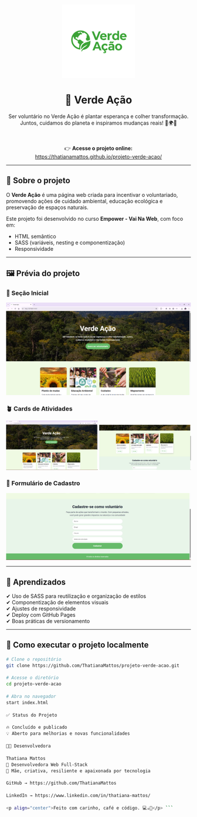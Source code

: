 <div align="center">
  <img src="img/logo-verde-acao.png" width="200" alt="Logo Verde Ação" />

  # 🌱 Verde Ação

  Ser voluntário no Verde Ação é plantar esperança e colher transformação.  
  Juntos, cuidamos do planeta e inspiramos mudanças reais! 💚🌍✨

  <br>

  👉 **Acesse o projeto online:**  
  https://thatianamattos.github.io/projeto-verde-acao/
</div>

---

## 🎯 Sobre o projeto

O **Verde Ação** é uma página web criada para incentivar o voluntariado, promovendo ações de cuidado ambiental,
educação ecológica e preservação de espaços naturais.

Este projeto foi desenvolvido no curso **Empower - Vai Na Web**, com foco em:

- HTML semântico  
- SASS (variáveis, nesting e componentização)  
- Responsividade  

---

## 🖼️ Prévia do projeto

### 🌿 Seção Inicial
<img src="img/capa.png" width="800" alt="Seção inicial do projeto" />

### 🪴 Cards de Atividades
<div align="center">
  <img src="img/cards1.png" width="250" />
  <img src="img/cards2.png" width="250" />
</div>

### 📝 Formulário de Cadastro
<img src="img/formulario.png" width="600" alt="Formulário de cadastro" />

---

## 🧠 Aprendizados

✔ Uso de SASS para reutilização e organização de estilos  
✔ Componentização de elementos visuais  
✔ Ajustes de responsividade  
✔ Deploy com GitHub Pages  
✔ Boas práticas de versionamento  

---

## 🚀 Como executar o projeto localmente

```bash
# Clone o repositório
git clone https://github.com/ThatianaMattos/projeto-verde-acao.git

# Acesse o diretório
cd projeto-verde-acao

# Abra no navegador
start index.html

✅ Status do Projeto

🔥 Concluído e publicado
💡 Aberto para melhorias e novas funcionalidades

👩‍💻 Desenvolvedora

Thatiana Mattos
🌈 Desenvolvedora Web Full-Stack
💚 Mãe, criativa, resiliente e apaixonada por tecnologia

GitHub → https://github.com/ThatianaMattos

LinkedIn → https://www.linkedin.com/in/thatiana-mattos/

<p align="center">Feito com carinho, café e código. 💻☕💚</p> ```
